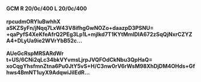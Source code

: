 #### GCM R 20/0c/400 L 20/0c/400
**rpcudmORYluBwhhX**<br/>**aSKZSyFn/jNqq7LxW43V8ifhgGwNOZo+daazpD3PSNU=**<br/>**+qaPyfS4XeKfeAfrQ2PEg3Lp1L+mjlkd7T1KYtMmlDIA672zSqQjNxrCZYZA4+DLyUa9ie2WVrYbB52c...**<br/><br/>
**AUeGcRspMRSARdWr**<br/>**t+US/6CNi2qLc34bkVYvmsLjrpJVQFOdCkNbu3QpHaQ=**<br/>**xoCqgYhsfmnZtna6Pu0JtY5vS+H/C3nw0rV6rWsM98XhDjDM4OHds+Gfhws4BmNT1uyX9AdqwiJiIEdR...**